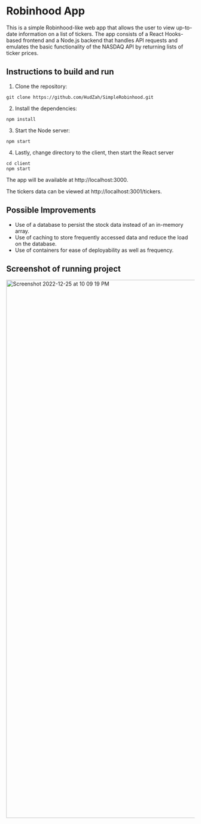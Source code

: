 # Robinhood App

This is a simple Robinhood-like web app that allows the user to view up-to-date information on a list of tickers. The app consists of a React Hooks-based frontend and a Node.js backend that handles API requests and emulates the basic functionality of the NASDAQ API by returning lists of ticker prices.

## Instructions to build and run

1. Clone the repository:
```
git clone https://github.com/HudZah/SimpleRobinhood.git
```
2. Install the dependencies:
```
npm install
```
3. Start the Node server:
```
npm start
```
4. Lastly, change directory to the client, then start the React server
```
cd client
npm start
```
The app will be available at http://localhost:3000.

The tickers data can be viewed at http://localhost:3001/tickers.

## Possible Improvements
* Use of a database to persist the stock data instead of an in-memory array.
* Use of caching to store frequently accessed data and reduce the load on the database.
* Use of containers for ease of deployability as well as frequency. 


## Screenshot of running project

<img width="1439" alt="Screenshot 2022-12-25 at 10 09 19 PM" src="https://user-images.githubusercontent.com/56107325/209476164-6aea72dd-eda5-4240-b32f-34a33fac1fa5.png">
